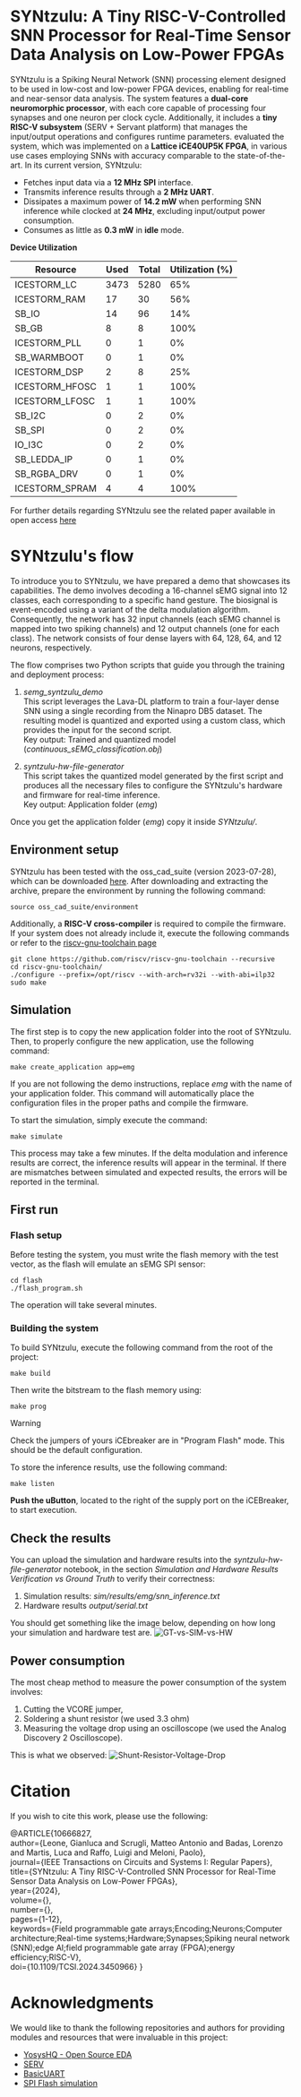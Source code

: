 # SYNtzulu: A Tiny RISC-V-Controlled SNN Processor for Real-Time Sensor Data Analysis on Low-Power FPGAs

SYNtzulu is a Spiking Neural Network (SNN) processing element designed to be used in low-cost and low-power FPGA devices, enabling for real-time and near-sensor data analysis. The system features a **dual-core neuromorphic processor**, with each core capable of processing four synapses and one neuron per clock cycle. Additionally, it includes a **tiny RISC-V subsystem** (SERV + Servant platform) that manages the input/output operations and configures runtime parameters.  evaluated the system, which was implemented on a **Lattice iCE40UP5K FPGA**, in various use cases employing SNNs with accuracy comparable to the state-of-the-art. 
In its current version, SYNtzulu: 
- Fetches input data via a **12 MHz SPI** interface.
- Transmits inference results through a **2 MHz UART**.
- Dissipates a maximum power of **14.2 mW** when performing SNN inference while clocked at **24 MHz**, excluding input/output power consumption.
- Consumes as little as **0.3 mW** in **idle** mode.

**Device Utilization**  

| Resource             | Used | Total | Utilization (%) |
|-----------------------|------|-------|----------------|
| ICESTORM_LC          | 3473 | 5280  | 65%             |
| ICESTORM_RAM         | 17   | 30    | 56%             |
| SB_IO                | 14   | 96    | 14%             |
| SB_GB                | 8    | 8     | 100%            |
| ICESTORM_PLL         | 0    | 1     | 0%              |
| SB_WARMBOOT          | 0    | 1     | 0%              |
| ICESTORM_DSP         | 2    | 8     | 25%             |
| ICESTORM_HFOSC       | 1    | 1     | 100%            |
| ICESTORM_LFOSC       | 1    | 1     | 100%            |
| SB_I2C               | 0    | 2     | 0%              |
| SB_SPI               | 0    | 2     | 0%              |
| IO_I3C               | 0    | 2     | 0%              |
| SB_LEDDA_IP          | 0    | 1     | 0%              |
| SB_RGBA_DRV          | 0    | 1     | 0%              |
| ICESTORM_SPRAM       | 4    | 4     | 100%            |


For further details regarding SYNtzulu see the related paper available in open access [here](https://ieeexplore.ieee.org/document/10666827)

# SYNtzulu's flow

To introduce you to SYNtzulu, we have prepared a demo that showcases its capabilities. The demo involves decoding a 16-channel sEMG signal into 12 classes, each corresponding to a specific hand gesture. The biosignal is event-encoded using a variant of the delta modulation algorithm. Consequently, the network has 32 input channels (each sEMG channel is mapped into two spiking channels) and 12 output channels (one for each class). The network consists of four dense layers with 64, 128, 64, and 12 neurons, respectively.

The flow comprises two Python scripts that guide you through the training and deployment process:

1. *semg_syntzulu_demo*\
  This script leverages the Lava-DL platform to train a four-layer dense SNN using a single recording from the Ninapro DB5 dataset. The resulting model is quantized and exported using a custom class, which provides the input for the second script.\
Key output: Trained and quantized model (*continuous_sEMG_classification.obj*)

2. *syntzulu-hw-file-generator*\
  This script takes the quantized model generated by the first script and produces all the necessary files to configure the SYNtzulu's hardware and firmware for real-time inference.\
Key output: Application folder (*emg*)

Once you get the application folder (*emg*) copy it inside *SYNtzulu/*.

## Environment setup
SYNtzulu has been tested with the oss_cad_suite (version 2023-07-28), which can be downloaded [here](https://github.com/YosysHQ/oss-cad-suite-build/releases/tag/2023-07-28).
After downloading and extracting the archive, prepare the environment by running the following command:
```
source oss_cad_suite/environment
```
Additionally, a **RISC-V cross-compiler** is required to compile the firmware. If your system does not already include it, execute the following commands or refer to the [riscv-gnu-toolchain page](https://github.com/riscv-collab/riscv-gnu-toolchain)
```
git clone https://github.com/riscv/riscv-gnu-toolchain --recursive
cd riscv-gnu-toolchain/
./configure --prefix=/opt/riscv --with-arch=rv32i --with-abi=ilp32
sudo make
```

## Simulation
The first step is to copy the new application folder into the root of SYNtzulu.
Then, to properly configure the new application, use the following command:
```
make create_application app=emg
```
If you are not following the demo instructions, replace *emg* with the name of your application folder.
This command will automatically place the configuration files in the proper paths and compile the firmware.

To start the simulation, simply execute the command:
```
make simulate
```
This process may take a few minutes. If the delta modulation and inference results are correct, the inference results will appear in the terminal. If there are mismatches between simulated and expected results, the errors will be reported in the terminal.

## First run

### Flash setup

Before testing the system, you must write the flash memory with the test vector, as the flash will emulate an sEMG SPI sensor:
```
cd flash
./flash_program.sh
```
The operation will take several minutes.

### Building the system

To build SYNtzulu, execute the following command from the root of the project:
```
make build
```

Then write the bitstream to the flash memory using:
```
make prog
```
> [!WARNING]
> Check the jumpers of yours iCEbreaker are in "Program Flash" mode. This should be the default configuration.

To store the inference results, use the following command:
```
make listen
```
**Push the uButton**, located to the right of the supply port on the iCEBreaker, to start execution.

## Check the results

You can upload the simulation and hardware results into the *syntzulu-hw-file-generator* notebook, in the section *Simulation and Hardware Results Verification vs Ground Truth* to verify their correctness:  
1. Simulation results: *sim/results/emg/snn_inference.txt*
2. Hardware results *output/serial.txt*
   
You should get something like the image below, depending on how long your simulation and hardware test are.
![GT-vs-SIM-vs-HW](images/gt-vs-sim-vs-hw.png)

## Power consumption

The most cheap method to measure the power consumption of the system involves:
1. Cutting the VCORE jumper,
2. Soldering a shunt resistor (we used 3.3 ohm)
3. Measuring the voltage drop using an oscilloscope (we used the Analog Discovery 2 Oscilloscope).

This is what we observed: 
![Shunt-Resistor-Voltage-Drop](images/power_profile_24MHz_gating_uart-4M.png)

# Citation

If you wish to cite this work, please use the following: 

@ARTICLE{10666827,  
  author={Leone, Gianluca and Scrugli, Matteo Antonio and Badas, Lorenzo and Martis, Luca and Raffo, Luigi and Meloni, Paolo},  
  journal={IEEE Transactions on Circuits and Systems I: Regular Papers},  
  title={SYNtzulu: A Tiny RISC-V-Controlled SNN Processor for Real-Time Sensor Data Analysis on Low-Power FPGAs},  
  year={2024},  
  volume={},  
  number={},  
  pages={1-12},  
  keywords={Field programmable gate arrays;Encoding;Neurons;Computer architecture;Real-time systems;Hardware;Synapses;Spiking neural network (SNN);edge AI;field programmable gate array (FPGA);energy efficiency;RISC-V},  
  doi={10.1109/TCSI.2024.3450966} }

# Acknowledgments

We would like to thank the following repositories and authors for providing modules and resources that were invaluable in this project:

- [YosysHQ - Open Source EDA](https://github.com/YosysHQ/oss-cad-suite-build)
- [SERV](https://github.com/olofk/serv/tree/main)
- [BasicUART](https://github.com/STjurny/BasicUART)
- [SPI Flash simulation](https://github.com/YosysHQ/picorv32)
